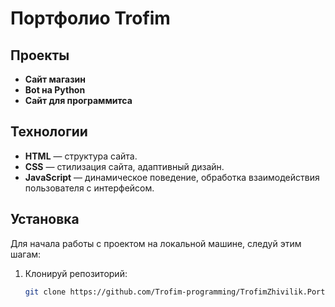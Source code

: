 # Портфолио Trofim


## Проекты

- **Сайт магазин** 
- **Bot на Python**
- **Сайт для программитса**
  
## Технологии

- **HTML** — структура сайта.
- **CSS** — стилизация сайта, адаптивный дизайн.
- **JavaScript** — динамическое поведение, обработка взаимодействия пользователя с интерфейсом.
  
## Установка

Для начала работы с проектом на локальной машине, следуй этим шагам:

1. Клонируй репозиторий:
   ```bash
   git clone https://github.com/Trofim-programming/TrofimZhivilik.Portfolio.git
